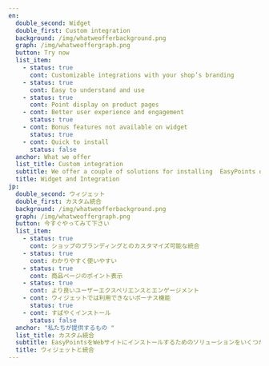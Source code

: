 ```yaml
---
en:
  double_second: Widget
  double_first: Custom integration
  background: /img/whatweofferbackground.png
  graph: /img/whatweoffergraph.png
  button: Try now
  list_item:
    - status: true
      cont: Customizable integrations with your shop’s branding
    - status: true
      cont: Easy to understand and use
    - status: true
      cont: Point display on product pages
    - cont: Better user experience and engagement
      status: true
    - cont: Bonus features not available on widget
      status: true
    - cont: Quick to install
      status: false
  anchor: What we offer
  list_title: Custom integration
  subtitle: We offer a couple of solutions for installing  EasyPoints on your website.
  title: Widget and Integration
jp:
  double_second: ウィジェット
  double_first: カスタム統合
  background: /img/whatweofferbackground.png
  graph: /img/whatweoffergraph.png
  button: 今すぐやってみて下さい
  list_item:
    - status: true
      cont: ショップのブランディングとのカスタマイズ可能な統合
    - status: true
      cont: わかりやすく使いやすい
    - status: true
      cont: 商品ページのポイント表示
    - status: true
      cont: より良いユーザーエクスペリエンスとエンゲージメント
    - cont: ウィジェットでは利用できないボーナス機能
      status: true
    - cont: すばやくインストール
      status: false
  anchor: "私たちが提供するもの "
  list_title: カスタム統合
  subtitle: EasyPointsをWebサイトにインストールするためのソリューションをいくつか提供します。
  title: ウィジェットと統合
---
```

